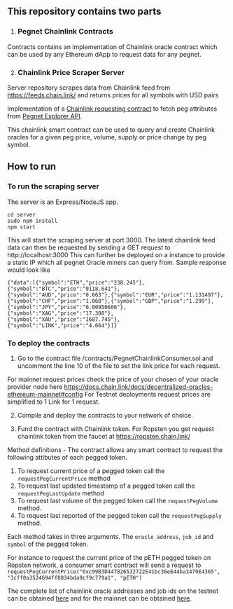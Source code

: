 ## This repository contains two parts
1. ### Pegnet Chainlink Contracts 
Contracts contains an implementation of Chainlink oracle contract which can be used by any Ethereum dApp to request data for any pegnet.

2. ### Chainlink Price Scraper Server 
Server repository scrapes data from Chainlink feed from https://feeds.chain.link/ and returns prices for all symbols with USD pairs


Implementation of a [Chainlink requesting contract](https://docs.chain.link/docs/create-a-chainlinked-project) to fetch peg attributes from 
[Pegnet Explorer API](https://pegnetmarketcap.com/).

This chainlink smart contract can be used to query and create Chainlink oracles for a given peg price, volume, supply or price change by peg symbol.

## How to run

### To run the scraping server
The server is an Express/NodeJS app.
```
cd server
sudo npm install
npm start
```
This will start the scraping server at port 3000. The latest chainlink feed data can then be requested by sending a GET request to http://localhost:3000
This can further be deployed on a instance to provide a static IP which all pegnet Oracle miners can query from.
Sample response would look like

```
{"data":[{"symbol":"ETH","price":"238.245"},{"symbol":"BTC","price":"9118.641"},
{"symbol":"AUD","price":"0.663"},{"symbol":"EUR","price":"1.131497"},
{"symbol":"CHF","price":"1.068"},{"symbol":"GBP","price":"1.299"},
{"symbol":"JPY","price":"0.00950606"},{"symbol":"XAG","price":"17.308"},
{"symbol":"XAU","price":"1687.745"},{"symbol":"LINK","price":"4.664"}]}
```

### To deploy the contracts
1. Go to the contract file /contracts/PegnetChainlinkConsumer.sol and uncomment the line 10 of the file to set the link price for each request.

For mainnet request prices check the price of your chosen of your oracle provider node here https://docs.chain.link/docs/decentralized-oracles-ethereum-mainnet#config
For Testnet deployments request prices are simplified to 1 Link for 1 request.

2. Compile and deploy the contracts to your network of choice.

3. Fund the contract with Chainlink token. 
For Ropsten you get request chainlink token from the faucet at https://ropsten.chain.link/



Method definitions -
The contract allows any smart contract to request the following attibutes of each pegged token.

1. To request current price of a pegged token call the `requestPegCurrentPrice` method
2. To request last updated timestamp of a pegged token call the `requestPegLastUpdate` method
3. To request last volume of the pegged token call the `requestPegVolume` method.
4. To request last reported of the pegged token call the `requestPegSupply` method.


Each method takes in three arguments.
The `oracle_address`, `job_id` and `symbol` of the pegged token.


For instance to request the current price of the pETH pegged token on Ropsten network, a consumer smart contract will send a request to 
`requestPegCurrentPrice("0xc99B3D447826532722E41bc36e644ba3479E4365", "3cff0a3524694ff8834bda9cf9c779a1", "pETH")`

The complete list of chainlink oracle addresses and job ids on the testnet can be obtained [here](https://docs.chain.link/docs/testnet-oracles) and for the mainnet can be obtained [here](https://docs.chain.link/docs/decentralized-oracles-ethereum-mainnet#config).